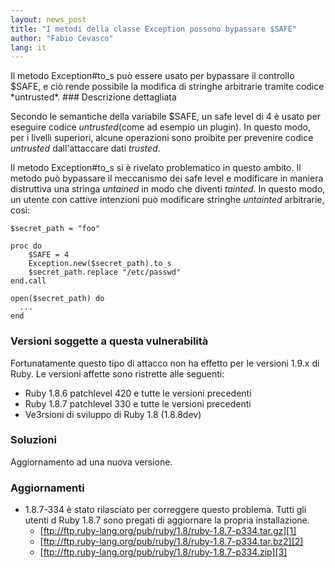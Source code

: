 ```yaml
---
layout: news_post
title: "I metodi della classe Exception possono bypassare $SAFE"
author: "Fabio Cevasco"
lang: it
---
```


 Il metodo Exception#to\_s può essere usato per bypassare il controllo $SAFE, e ciò rende possibile la modifica di stringhe arbitrarie tramite codice \*untrusted\*. ### Descrizione dettagliata

Secondo le semantiche della variabile $SAFE, un safe level di 4 è usato
per eseguire codice *untrusted*(come ad esempio un plugin). In questo
modo, per i livelli superiori, alcune operazioni sono proibite per
prevenire codice *untrusted* dall\'attaccare dati *trusted*.

Il metodo Exception#to\_s si è rivelato problematico in questo ambito.
Il metodo può bypassare il meccanismo dei safe level e modificare in
maniera distruttiva una stringa *untained* in modo che diventi
*tainted*. In questo modo, un utente con cattive intenzioni può
modificare stringhe *untainted* arbitrarie, così:

    $secret_path = "foo"
    
    proc do
        $SAFE = 4
        Exception.new($secret_path).to_s
        $secret_path.replace "/etc/passwd"
    end.call
    
    open($secret_path) do
      ...
    end

### Versioni soggette a questa vulnerabilità

Fortunatamente questo tipo di attacco non ha effetto per le versioni
1.9.x di Ruby. Le versioni affette sono ristrette alle seguenti:

* Ruby 1.8.6 patchlevel 420 e tutte le versioni precedenti
* Ruby 1.8.7 patchlevel 330 e tutte le versioni precedenti
* Ve3rsioni di sviluppo di Ruby 1.8 (1.8.8dev)

### Soluzioni

Aggiornamento ad una nuova versione.

### Aggiornamenti

* 1\.8.7-334 è stato rilasciato per correggere questo problema. Tutti gli
  utenti d Ruby 1.8.7 sono pregati di aggiornare la propria
  installazione.
  * [ftp://ftp.ruby-lang.org/pub/ruby/1.8/ruby-1.8.7-p334.tar.gz][1]
  * [ftp://ftp.ruby-lang.org/pub/ruby/1.8/ruby-1.8.7-p334.tar.bz2][2]
  * [ftp://ftp.ruby-lang.org/pub/ruby/1.8/ruby-1.8.7-p334.zip][3]



[1]: ftp://ftp.ruby-lang.org/pub/ruby/1.8/ruby-1.8.7-p334.tar.gz 
[2]: ftp://ftp.ruby-lang.org/pub/ruby/1.8/ruby-1.8.7-p334.tar.bz2 
[3]: ftp://ftp.ruby-lang.org/pub/ruby/1.8/ruby-1.8.7-p334.zip 
